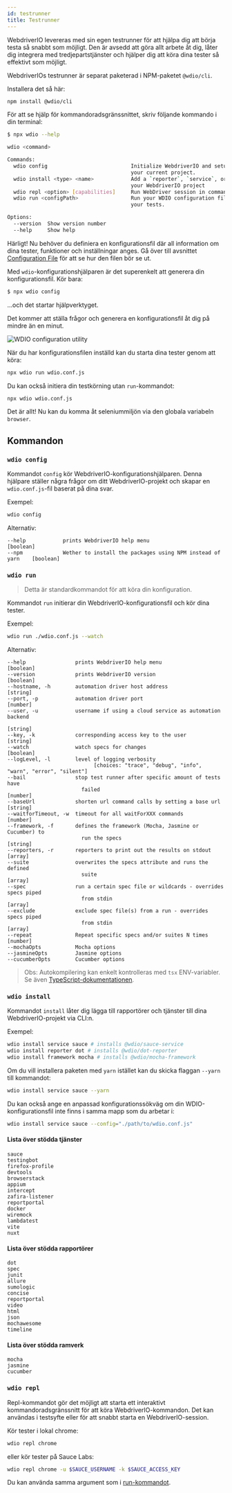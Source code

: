 ```yaml
---
id: testrunner
title: Testrunner
---
```


WebdriverIO levereras med sin egen testrunner för att hjälpa dig att börja testa så snabbt som möjligt. Den är avsedd att göra allt arbete åt dig, låter dig integrera med tredjepartstjänster och hjälper dig att köra dina tester så effektivt som möjligt.

WebdriverIOs testrunner är separat paketerad i NPM-paketet `@wdio/cli`.

Installera det så här:

```sh npm2yarn
npm install @wdio/cli
```

För att se hjälp för kommandoradsgränssnittet, skriv följande kommando i din terminal:

```sh
$ npx wdio --help

wdio <command>

Commands:
  wdio config                           Initialize WebdriverIO and setup configuration in
                                        your current project.
  wdio install <type> <name>            Add a `reporter`, `service`, or `framework` to
                                        your WebdriverIO project
  wdio repl <option> [capabilities]     Run WebDriver session in command line
  wdio run <configPath>                 Run your WDIO configuration file to initialize
                                        your tests.

Options:
  --version  Show version number                                       [boolean]
  --help     Show help                                                 [boolean]
```

Härligt! Nu behöver du definiera en konfigurationsfil där all information om dina tester, funktioner och inställningar anges. Gå över till avsnittet [Configuration File](/docs/configuration) för att se hur den filen bör se ut.

Med `wdio`-konfigurationshjälparen är det superenkelt att generera din konfigurationsfil. Kör bara:

```sh
$ npx wdio config
```

...och det startar hjälpverktyget.

Det kommer att ställa frågor och generera en konfigurationsfil åt dig på mindre än en minut.

![WDIO configuration utility](/img/config-utility.gif)

När du har konfigurationsfilen inställd kan du starta dina tester genom att köra:

```sh
npx wdio run wdio.conf.js
```

Du kan också initiera din testkörning utan `run`-kommandot:

```sh
npx wdio wdio.conf.js
```

Det är allt! Nu kan du komma åt seleniummiljön via den globala variabeln `browser`.

## Kommandon

### `wdio config`

Kommandot `config` kör WebdriverIO-konfigurationshjälparen. Denna hjälpare ställer några frågor om ditt WebdriverIO-projekt och skapar en `wdio.conf.js`-fil baserat på dina svar.

Exempel:

```sh
wdio config
```

Alternativ:

```
--help            prints WebdriverIO help menu                                [boolean]
--npm             Wether to install the packages using NPM instead of yarn    [boolean]
```

### `wdio run`

> Detta är standardkommandot för att köra din konfiguration.

Kommandot `run` initierar din WebdriverIO-konfigurationsfil och kör dina tester.

Exempel:

```sh
wdio run ./wdio.conf.js --watch
```

Alternativ:

```
--help                prints WebdriverIO help menu                   [boolean]
--version             prints WebdriverIO version                     [boolean]
--hostname, -h        automation driver host address                  [string]
--port, -p            automation driver port                          [number]
--user, -u            username if using a cloud service as automation backend
                                                                        [string]
--key, -k             corresponding access key to the user            [string]
--watch               watch specs for changes                        [boolean]
--logLevel, -l        level of logging verbosity
                            [choices: "trace", "debug", "info", "warn", "error", "silent"]
--bail                stop test runner after specific amount of tests have
                        failed                                          [number]
--baseUrl             shorten url command calls by setting a base url [string]
--waitforTimeout, -w  timeout for all waitForXXX commands             [number]
--framework, -f       defines the framework (Mocha, Jasmine or Cucumber) to
                        run the specs                                   [string]
--reporters, -r       reporters to print out the results on stdout      [array]
--suite               overwrites the specs attribute and runs the defined
                        suite                                            [array]
--spec                run a certain spec file or wildcards - overrides specs piped
                        from stdin                                       [array]
--exclude             exclude spec file(s) from a run - overrides specs piped
                        from stdin                                       [array]
--repeat              Repeat specific specs and/or suites N times        [number]
--mochaOpts           Mocha options
--jasmineOpts         Jasmine options
--cucumberOpts        Cucumber options
```

> Obs: Autokompilering kan enkelt kontrolleras med `tsx` ENV-variabler. Se även [TypeScript-dokumentationen](/docs/typescript).

### `wdio install`
Kommandot `install` låter dig lägga till rapportörer och tjänster till dina WebdriverIO-projekt via CLI:n.

Exempel:

```sh
wdio install service sauce # installs @wdio/sauce-service
wdio install reporter dot # installs @wdio/dot-reporter
wdio install framework mocha # installs @wdio/mocha-framework
```

Om du vill installera paketen med `yarn` istället kan du skicka flaggan `--yarn` till kommandot:

```sh
wdio install service sauce --yarn
```

Du kan också ange en anpassad konfigurationssökväg om din WDIO-konfigurationsfil inte finns i samma mapp som du arbetar i:

```sh
wdio install service sauce --config="./path/to/wdio.conf.js"
```

#### Lista över stödda tjänster

```
sauce
testingbot
firefox-profile
devtools
browserstack
appium
intercept
zafira-listener
reportportal
docker
wiremock
lambdatest
vite
nuxt
```

#### Lista över stödda rapportörer

```
dot
spec
junit
allure
sumologic
concise
reportportal
video
html
json
mochawesome
timeline
```

#### Lista över stödda ramverk

```
mocha
jasmine
cucumber
```

### `wdio repl`

Repl-kommandot gör det möjligt att starta ett interaktivt kommandoradsgränssnitt för att köra WebdriverIO-kommandon. Det kan användas i testsyfte eller för att snabbt starta en WebdriverIO-session.

Kör tester i lokal chrome:

```sh
wdio repl chrome
```

eller kör tester på Sauce Labs:

```sh
wdio repl chrome -u $SAUCE_USERNAME -k $SAUCE_ACCESS_KEY
```

Du kan använda samma argument som i [run-kommandot](#wdio-run).